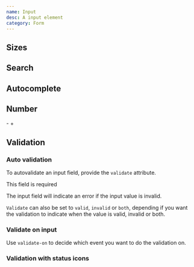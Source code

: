 ```yaml
---
name: Input
desc: A input element
category: Form
---
```


<core-knobs  element="core-input">
<core-input placeholder="Optional placeholder"></core-input>
</core-knobs>

## Sizes

<core-knobs hideTabs  element="core-input">
<core-input size="sm" placeholder="Small"></core-input>
<core-input size="md" placeholder="Medium"></core-input>
<core-input size="lg" placeholder="Large"></core-input>
</core-knobs>

## Search

<core-knobs hideTabs  element="core-input">
<core-input type="search" placeholder="Search...">
  <ion-icon style="font-size: 2rem" slot="start" name="search-outline"></ion-icon>
</core-input>
</core-knobs>

## Autocomplete

<core-knobs hideTabs  element="core-input">
<core-input autocomplete="email" type="email" placeholder="Email">
</core-input>
</core-knobs>

## Number

<core-knobs hideTabs  element="core-input">
<style>
  #NumberInput {
    min-width: 50px;
    text-align: center;
  }
</style>
<core-button onclick="NumberInput.stepDown()">-</core-button>
<core-input id="NumberInput" max="100" min="0" readonly step="10" value="0" type="number" ></core-input>
<core-button onclick="NumberInput.stepUp()">+</core-button>
</core-knobs>

## Validation

### Auto validation

To autovalidate an input field, provide the `validate` attribute.

<core-knobs hideTabs  element="core-input">
<core-input required  validate placeholder="Required input">
<div slot="error">This field is required</div>
</core-input>
</core-knobs>

The input field will indicate an error if the input value is invalid.

`Validate` can also be set to `valid`, `invalid` or `both`, depending if you want the validation to indicate when the value is valid, invalid or both.

### Validate on input

Use `validate-on` to decide which event you want to do the validation on.

<core-knobs hideTabs  element="core-input">
<core-input required type="email" validate="both" validate-on="input" placeholder="Enter email">
  <ion-icon style="font-size: 2rem" slot="start" name="mail-outline"></ion-icon>
</core-input>
</core-knobs>

### Validation with status icons

<core-knobs hideTabs  element="core-input">
<style>
  .status [slot="end"] {
    font-size: 2em;
    display: none;
  }
  .status [slot="start"] {
    font-size: 2em;
    display: block;
  }
  .status[valid] .check {
    display: block;
  }
  .status[invalid] .error {
    display: block;
  }
</style>
<core-input class="status" type="email" validate="both" validate-on="input" placeholder="Enter email">
  <ion-icon slot="end" class="check" name="checkmark-outline"></ion-icon>
  <ion-icon slot="end" class="error" name="alert-circle-outline"></ion-icon>
</core-input>
</core-knobs>
